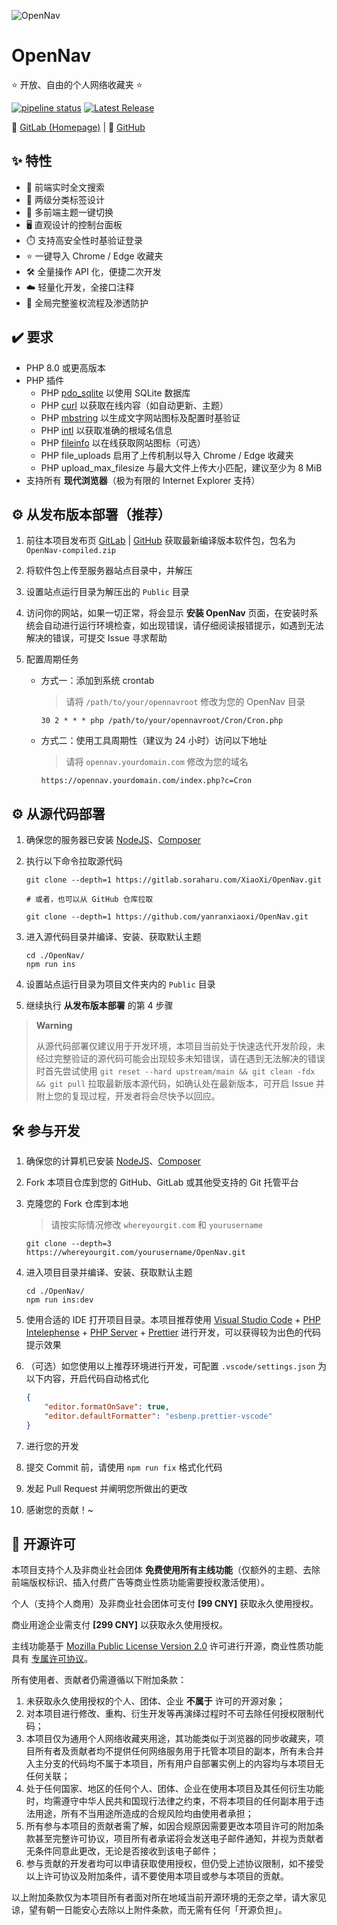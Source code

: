 ![OpenNav](https://socialify.api.soraharu.com/yanranxiaoxi/OpenNav/image?description=1&font=Inter&forks=1&logo=https%3A%2F%2Fraw.githubusercontent.com%2Fyanranxiaoxi%2FOpenNav%2Fmain%2FPublic%2Fassets%2Fimages%2Flogos%2Fopennav.svg&name=1&owner=1&pattern=Diagonal%20Stripes&stargazers=1&theme=Light)

# OpenNav

⭐ 开放、自由的个人网络收藏夹 ⭐

[![pipeline status](https://gitlab.soraharu.com/XiaoXi/OpenNav/badges/main/pipeline.svg)](https://gitlab.soraharu.com/XiaoXi/OpenNav/-/commits/main) [![Latest Release](https://gitlab.soraharu.com/XiaoXi/OpenNav/-/badges/release.svg)](https://gitlab.soraharu.com/XiaoXi/OpenNav/-/releases)

🔗 [GitLab (Homepage)](https://gitlab.soraharu.com/XiaoXi/OpenNav) | 🔗 [GitHub](https://github.com/yanranxiaoxi/OpenNav)

## ✨ 特性

-   🔎 前端实时全文搜索
-   📁 两级分类标签设计
-   🌲 多前端主题一键切换
-   🖥️ 直观设计的控制台面板
-   ⏱️ 支持高安全性时基验证登录
-   ⭐ 一键导入 Chrome / Edge 收藏夹
-   🛠 全量操作 API 化，便捷二次开发
-   ☁️ 轻量化开发，全接口注释
-   🔐 全局完整鉴权流程及渗透防护

## ✔️ 要求

-   PHP 8.0 或更高版本
-   PHP 插件
    -   PHP [pdo_sqlite](https://www.php.net/manual/ref.pdo-sqlite.php) 以使用 SQLite 数据库
    -   PHP [curl](https://www.php.net/manual/book.curl.php) 以获取在线内容（如自动更新、主题）
    -   PHP [mbstring](https://www.php.net/manual/book.mbstring.php) 以生成文字网站图标及配置时基验证
    -   PHP [intl](https://www.php.net/manual/book.intl.php) 以获取准确的根域名信息
    -   PHP [fileinfo](https://www.php.net/manual/book.fileinfo.php) 以在线获取网站图标（可选）
    -   PHP file_uploads 启用了上传机制以导入 Chrome / Edge 收藏夹
    -   PHP upload_max_filesize 与最大文件上传大小匹配，建议至少为 8 MiB
-   支持所有 **现代浏览器**（极为有限的 Internet Explorer 支持）

## ⚙️ 从发布版本部署（推荐）

1. 前往本项目发布页 [GitLab](https://gitlab.soraharu.com/XiaoXi/OpenNav/-/releases) | [GitHub](https://github.com/yanranxiaoxi/OpenNav/releases) 获取最新编译版本软件包，包名为 `OpenNav-compiled.zip`
2. 将软件包上传至服务器站点目录中，并解压
3. 设置站点运行目录为解压出的 `Public` 目录
4. 访问你的网站，如果一切正常，将会显示 **安装 OpenNav** 页面，在安装时系统会自动进行运行环境检查，如出现错误，请仔细阅读报错提示，如遇到无法解决的错误，可提交 Issue 寻求帮助
5. 配置周期任务

    - 方式一：添加到系统 crontab

        > 请将 `/path/to/your/opennavroot` 修改为您的 OpenNav 目录

        ```
        30 2 * * * php /path/to/your/opennavroot/Cron/Cron.php
        ```

    - 方式二：使用工具周期性（建议为 24 小时）访问以下地址

        > 请将 `opennav.yourdomain.com` 修改为您的域名

        ```
        https://opennav.yourdomain.com/index.php?c=Cron
        ```

## ⚙️ 从源代码部署

1. 确保您的服务器已安装 [NodeJS](https://nodejs.org/)、[Composer](https://getcomposer.org/)
2. 执行以下命令拉取源代码

    ```shell
    git clone --depth=1 https://gitlab.soraharu.com/XiaoXi/OpenNav.git

    # 或者，也可以从 GitHub 仓库拉取

    git clone --depth=1 https://github.com/yanranxiaoxi/OpenNav.git
    ```

3. 进入源代码目录并编译、安装、获取默认主题

    ```shell
    cd ./OpenNav/
    npm run ins
    ```

4. 设置站点运行目录为项目文件夹内的 `Public` 目录
5. 继续执行 **从发布版本部署** 的第 4 步骤

> **Warning**
>
> 从源代码部署仅建议用于开发环境，本项目当前处于快速迭代开发阶段，未经过完整验证的源代码可能会出现较多未知错误，请在遇到无法解决的错误时首先尝试使用 `git reset --hard upstream/main && git clean -fdx && git pull` 拉取最新版本源代码，如确认处在最新版本，可开启 Issue 并附上您的复现过程，开发者将会尽快予以回应。

## 🛠 参与开发

1. 确保您的计算机已安装 [NodeJS](https://nodejs.org/)、[Composer](https://getcomposer.org/)
2. Fork 本项目仓库到您的 GitHub、GitLab 或其他受支持的 Git 托管平台
3. 克隆您的 Fork 仓库到本地

    > 请按实际情况修改 `whereyourgit.com` 和 `yourusername`

    ```shell
    git clone --depth=3 https://whereyourgit.com/yourusername/OpenNav.git
    ```

4. 进入项目目录并编译、安装、获取默认主题

    ```shell
    cd ./OpenNav/
    npm run ins:dev
    ```

5. 使用合适的 IDE 打开项目目录。本项目推荐使用 [Visual Studio Code](https://code.visualstudio.com/) + [PHP Intelephense](https://marketplace.visualstudio.com/items?itemName=bmewburn.vscode-intelephense-client) + [PHP Server](https://marketplace.visualstudio.com/items?itemName=brapifra.phpserver) + [Prettier](https://marketplace.visualstudio.com/items?itemName=esbenp.prettier-vscode) 进行开发，可以获得较为出色的代码提示效果
6. （可选）如您使用以上推荐环境进行开发，可配置 `.vscode/settings.json` 为以下内容，开启代码自动格式化

    ```json
    {
    	"editor.formatOnSave": true,
    	"editor.defaultFormatter": "esbenp.prettier-vscode"
    }
    ```

7. 进行您的开发
8. 提交 Commit 前，请使用 `npm run fix` 格式化代码
9. 发起 Pull Request 并阐明您所做出的更改
10. 感谢您的贡献！~

## 📜 开源许可

本项目支持个人及非商业社会团体 **免费使用所有主线功能**（仅额外的主题、去除前端版权标识、插入付费广告等商业性质功能需要授权激活使用）。

个人（支持个人商用）及非商业社会团体可支付 **[99 CNY]** 获取永久使用授权。

商业用途企业需支付 **[299 CNY]** 以获取永久使用授权。

主线功能基于 [Mozilla Public License Version 2.0](https://choosealicense.com/licenses/mpl-2.0/) 许可进行开源，商业性质功能具有 [专属许可协议](https://gitlab.soraharu.com/XiaoXi/OpenNav/-/blob/main/LICENSE#L381)。

所有使用者、贡献者仍需遵循以下附加条款：

1. 未获取永久使用授权的个人、团体、企业 **不属于** 许可的开源对象；
2. 对本项目进行修改、重构、衍生开发等再演绎过程时不可去除任何授权限制代码；
3. 本项目仅为通用个人网络收藏夹用途，其功能类似于浏览器的同步收藏夹，项目所有者及贡献者均不提供任何网络服务用于托管本项目的副本，所有未合并入主分支的代码均不属于本项目，所有用户自部署实例上的内容均与本项目无任何关联；
4. 处于任何国家、地区的任何个人、团体、企业在使用本项目及其任何衍生功能时，均需遵守中华人民共和国现行法律之约束，不将本项目的任何副本用于违法用途，所有不当用途所造成的合规风险均由使用者承担；
5. 所有参与本项目的贡献者需了解，如因合规原因需要更改本项目许可的附加条款甚至完整许可协议，项目所有者承诺将会发送电子邮件通知，并视为贡献者无条件同意此更改，无论是否接收到该电子邮件；
6. 参与贡献的开发者均可以申请获取使用授权，但仍受上述协议限制，如不接受以上许可协议及附加条件，请不要使用本项目或参与本项目的贡献。

以上附加条款仅为本项目所有者面对所在地域当前开源环境的无奈之举，请大家见谅，望有朝一日能安心去除以上附件条款，而无需有任何「开源负担」。
